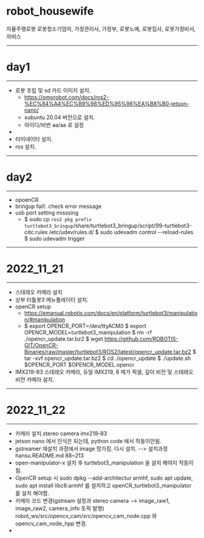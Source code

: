 # robot_housewife
자율주행로봇 로봇청소기엄마, 가정관리사, 가정부, 로봇노예, 로봇집사, 로봇가정비서, 자비스

- - -
# day1
- - -
* 로봇 조립 및 sd 카드 이미지 설치.
	* https://omorobot.com/docs/ros2-%EC%84%A4%EC%B9%98%ED%95%98%EA%B8%B0-jetson-nano/
	* xubuntu 20.04 버전으로 설치. 
	* 아이디/비번 aa/aa 로 설정
* 
* 터미네이터 설치.
* ros 설치. 
- - -
# day2
- - -
* opoenCR 
* bringup fail!. check error message
* usb port setting misssing 
	* $ sudo cp `ros2 pkg prefix turtlebot3_bringup`/share/turtlebot3_bringup/script/99-turtlebot3-cdc.rules /etc/udev/rules.d/
	  $ sudo udevadm control --reload-rules
  	  $ sudo udevadm trigger
- - -
# 2022_11_21
- - -
* 스테레오 카메라 설치 
* 상부 터틀봇3 메뉴퓰레이터 설치.
* openCR setup 
	* https://emanual.robotis.com/docs/en/platform/turtlebot3/manipulation/#manipulation
	* 	$ export OPENCR_PORT=/dev/ttyACM0
		$ export OPENCR_MODEL=turtlebot3_manipulation
		$ rm -rf ./opencr_update.tar.bz2
		$ wget https://github.com/ROBOTIS-GIT/OpenCR-Binaries/raw/master/turtlebot3/ROS2/latest/opencr_update.tar.bz2
		$ tar -xvf opencr_update.tar.bz2
		$ cd ./opencr_update
		$ ./update.sh $OPENCR_PORT $OPENCR_MODEL.opencr
* IMX219-83 스테레오 카메라, 듀얼 IMX219, 8 메가 픽셀, 깊이 비전 및 스테레오 비전
 카메라 설치.
- - - 
# 2022_11_22
- - -
* 카메라 설치.stereo camera imx219-83 
* jetson nano 에서 인식은 되는데, python code 에서 작동이안됨. 
* gstreamer 재설치 과정에서 image 망가짐. 다시 설치. --> 설치과정 hansu.README.md 88~213
* open-manipulator-x 설치 후 turtlebot3_manipulation 을 설치 해야지 작동이 됨. 
* OpenCR setup 시 sudo dpkg --add-architectur armhf, sudo apt update, sudo apt install libc6:armhf 를 설치하고 openCR_turtlebot3_manipulator 를 설치 해야함. 
* 카메라 코드 변경(gstream 설정과 stereo camera --> image_raw1, image_raw2, camera_info 토픽 발행) robot_ws/src/opencv_cam/src/opencv_cam_node.cpp 와 opencv_cam_node_hpp 변경.
* 


